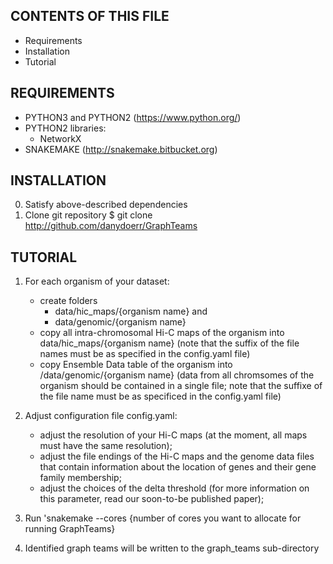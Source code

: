 CONTENTS OF THIS FILE
------------------------------------------------------------------------------

* Requirements
* Installation
* Tutorial


REQUIREMENTS
------------------------------------------------------------------------------

* PYTHON3 and PYTHON2 (https://www.python.org/)
* PYTHON2 libraries:
    - NetworkX
* SNAKEMAKE (http://snakemake.bitbucket.org)


INSTALLATION
------------------------------------------------------------------------------

0. Satisfy above-described dependencies
1. Clone git repository
    $ git clone http://github.com/danydoerr/GraphTeams


TUTORIAL
------------------------------------------------------------------------------

1. For each organism of your dataset:
    * create folders 
        - data/hic_maps/{organism name} and 
        - data/genomic/{organism name}
    * copy all intra-chromosomal Hi-C maps of the organism into
      data/hic_maps/{organism name} (note that the suffix of the file names must
      be as specified in the config.yaml file)
    * copy Ensemble Data table of the organism into /data/genomic/{organism
      name} (data from all chromsomes of the organism should be contained in a
      single file; note that the suffixe of the file name must be as specificed
      in the config.yaml file)

2. Adjust configuration file config.yaml:
    * adjust the resolution of your Hi-C maps (at the moment, all maps must have
      the same resolution);
    * adjust the file endings of the Hi-C maps and the genome data files that
      contain information about the location of genes and their gene family
      membership; 
    * adjust the choices of the delta threshold (for more information on this
      parameter, read our soon-to-be published paper);

3. Run 'snakemake --cores {number of cores you want to allocate for running GraphTeams}
4. Identified graph teams will be written to the graph_teams sub-directory
